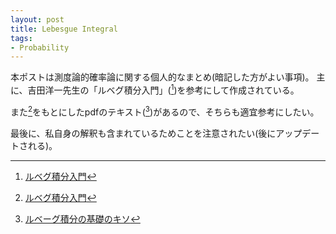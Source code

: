 ```yaml
---
layout: post
title: Lebesgue Integral
tags: 
- Probability
---
```


本ポストは測度論的確率論に関する個人的なまとめ(暗記した方がよい事項)。
主に、吉田洋一先生の「ルベグ積分入門」([^1])を参考にして作成されている。
[^1]:[ルベグ積分入門](https://www.amazon.co.jp/dp/B06XGHV4SR/ref=dp-kindle-redirect?_encoding=UTF8&btkr=1)

また[^1]をもとにしたpdfのテキスト([^2])があるので、そちらも適宜参考にしたい。
[^2]:[ルベーグ積分の基礎のキソ](http://www.math.titech.ac.jp/~kawahira/courses/lebesgue.pdf)

最後に、私自身の解釈も含まれているためことを注意されたい(後にアップデートされる)。



